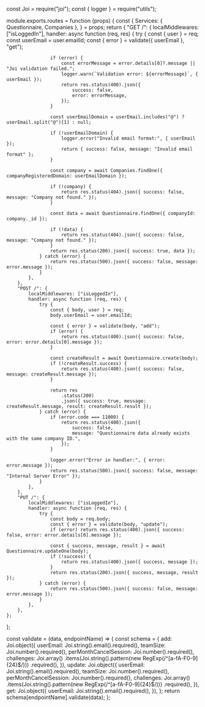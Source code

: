 const Joi = require("joi");
const { logger } = require("utils");

module.exports.routes = function (props) {
	const {
		Services: { Questionnaire, Companies },
	} = props;
	return {
		"GET /": {
			localMiddlewares: ["isLoggedIn"],
			handler: async function (req, res) {
				try {
					const { user } = req;
					const userEmail = user.emailId;
					const { error } = validate({ userEmail }, "get");

					if (error) {
						const errorMessage = error.details[0]?.message || "Joi validation failed.";
						logger.warn(`Validation error: ${errorMessage}`, { userEmail });
						return res.status(400).json({
							success: false,
							error: errorMessage,
						});
					}

					const userEmailDomain = userEmail.includes("@") ? userEmail.split("@")[1] : null;

					if (!userEmailDomain) {
						logger.error("Invalid email format:", { userEmail });
						return { success: false, message: "Invalid email format" };
					}

					const company = await Companies.findOne({ companyRegisteredDomain: userEmailDomain });

					if (!company) {
						return res.status(404).json({ success: false, message: "Company not found." });
					}

					const data = await Questionnaire.findOne({ companyId: company._id });

					if (!data) {
						return res.status(404).json({ success: false, message: "Company not found." });
					}
					return res.status(200).json({ success: true, data });
				} catch (error) {
					return res.status(500).json({ success: false, message: error.message });
				}
			},
		},
		"POST /": {
			localMiddlewares: ["isLoggedIn"],
			handler: async function (req, res) {
				try {
					const { body, user } = req;
					body.userEmail = user.emailId;

					const { error } = validate(body, "add");
					if (error) {
						return res.status(400).json({ success: false, error: error.details[0].message });
					}

					const createResult = await Questionnaire.create(body);
					if (!createResult.success) {
						return res.status(400).json({ success: false, message: createResult.message });
					}

					return res
						.status(200)
						.json({ success: true, message: createResult.message, result: createResult.result });
				} catch (error) {
					if (error.code === 11000) {
						return res.status(400).json({
							success: false,
							message: "Questionnaire data already exists with the same company ID.",
						});
					}

					logger.error("Error in handler:", { error: error.message });
					return res.status(500).json({ success: false, message: "Internal Server Error" });
				}
			},
		},
		"PUT /": {
			localMiddlewares: ["isLoggedIn"],
			handler: async function (req, res) {
				try {
					const body = req.body;
					const { error } = validate(body, "update");
					if (error) return res.status(400).json({ success: false, error: error.details[0].message });

					const { success, message, result } = await Questionnaire.updateOne(body);
					if (!success) {
						return res.status(400).json({ success, message });
					}
					return res.status(200).json({ success, message, result });
				} catch (error) {
					return res.status(500).json({ success: false, message: error.message });
				}
			},
		},
	};
};

const validate = (data, endpointName) => {
	const schema = {
		add: Joi.object({
			userEmail: Joi.string().email().required(),
			teamSize: Joi.number().required(),
			perMonthCancelSession: Joi.number().required(),
			challenges: Joi.array()
				.items(Joi.string().pattern(new RegExp(/^[a-fA-F0-9]{24}$/)))
				.required(),
		}),
		update: Joi.object({
			userEmail: Joi.string().email().required(),
			teamSize: Joi.number().required(),
			perMonthCancelSession: Joi.number().required(),
			challenges: Joi.array()
				.items(Joi.string().pattern(new RegExp(/^[a-fA-F0-9]{24}$/)))
				.required(),
		}),
		get: Joi.object({
			userEmail: Joi.string().email().required(),
		}),
	};
	return schema[endpointName].validate(data);
};
